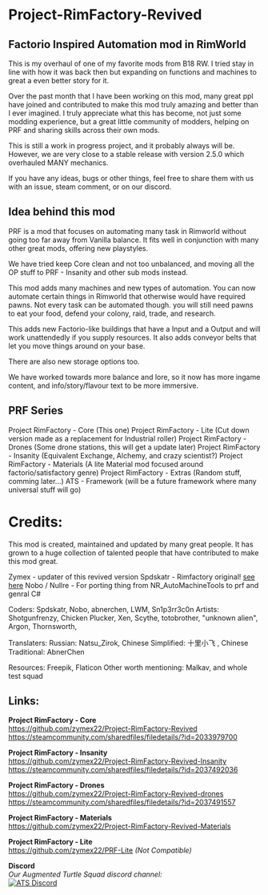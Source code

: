 # Project-RimFactory-Revived

## Factorio Inspired Automation mod in RimWorld
This is my overhaul of one of my favorite mods from B18 RW.
I tried stay in line with how it was back then but expanding on functions and machines to great a even better story for it.

Over the past month that I have been working on this mod, many great ppl have joined and contributed to make this mod truly amazing and better than I ever imagined.
I truly appreciate what this has become, not just some modding experience, but a great little community of modders, helping on PRF and sharing skills across their own mods.

This is still a work in progress project, and it probably always will be.
However, we are very close to a stable release with version 2.5.0 which overhauled MANY mechanics.


If you have any ideas, bugs or other things, feel free to share them with us with an issue, steam comment, or on our discord.




## Idea behind this mod
PRF is a mod that focuses on automating many task in Rimworld without going too far away from Vanilla balance.
It fits well in conjunction with many other great mods, offering new playstyles.

We have tried keep Core clean and not too unbalanced, and moving all the  OP stuff to PRF - Insanity and other sub mods instead.

This mod adds many machines and new types of automation. You can now automate certain things in Rimworld that otherwise would have required pawns.
Not every task can be automated though. you will still need pawns to eat your food, defend your colony, raid, trade, and research.

This adds new Factorio-like buildings that have a Input and a Output and will work unattendedly if you supply resources.
It also adds conveyor belts that let you move things around on your base.

There are also new storage options too.

We have worked towards more balance and lore, so it now has more ingame content, and info/story/flavour text to be more immersive.



## PRF Series
 Project RimFactory - Core (This one)
 Project RimFactory - Lite (Cut down version made as a replacement for Industrial roller)
 Project RimFactory - Drones (Some drone stations, this will get a update later)
 Project RimFactory - Insanity (Equivalent Exchange, Alchemy, and crazy scientist?)
 Project RimFactory - Materials (A lite Material mod focused around factorio/satisfactory genre)
 Project RimFactory - Extras (Random stuff, comming later...)
 ATS - Framework (will be a future framework where many universal stuff will go)



# Credits:
This mod is created, maintained and updated by many great people.
It has grown to a huge collection of talented people that have contributed to make this mod great.

Zymex - updater of this revived version
Spdskatr - Rimfactory original! [see here](https://github.com/spdskatr/ProjectRimFactory)
Nobo / Nullre - For porting thing from NR_AutoMachineTools to prf and genral C#

Coders: Spdskatr, Nobo, abnerchen, LWM, Sn1p3rr3c0n
Artists: Shotgunfrenzy, Chicken Plucker, Xen, Scythe, totobrother, "unknown alien", Argon, Thornsworth, 

Translaters:
Russian: Natsu_Zirok, Chinese Simplified: 十里小飞 , Chinese Traditional: AbnerChen

Resources: Freepik, Flaticon
Other worth mentioning: Malkav, and whole test squad


## Links:
**Project RimFactory - Core**  
https://github.com/zymex22/Project-RimFactory-Revived  
https://steamcommunity.com/sharedfiles/filedetails/?id=2033979700  
  
**Project RimFactory - Insanity**  
https://github.com/zymex22/Project-RimFactory-Revived-Insanity  
https://steamcommunity.com/sharedfiles/filedetails/?id=2037492036  
  
**Project RimFactory - Drones**  
https://github.com/zymex22/Project-RimFactory-Revived-drones  
https://steamcommunity.com/sharedfiles/filedetails/?id=2037491557  
  
**Project RimFactory - Materials**  
https://github.com/zymex22/Project-RimFactory-Revived-Materials  
  
**Project RimFactory - Lite**  
https://github.com/zymex22/PRF-Lite *(Not Compatible)*  
  
**Discord**  
*Our Augmented Turtle Squad discord channel:*  
[![ATS Discord](https://imgur.com/x9KVZun.png)](https://discord.gg/QBr7Wby)

